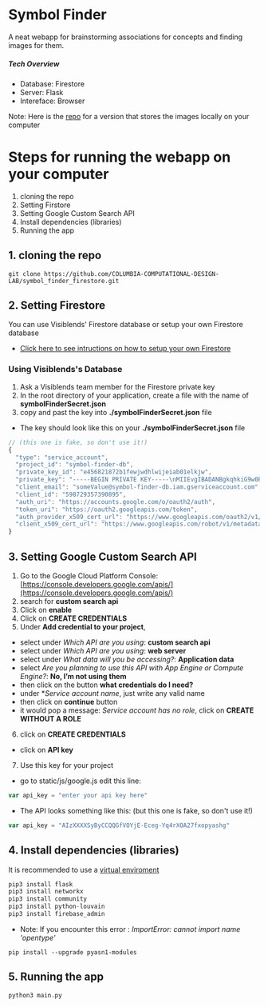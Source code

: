 # Symbol Finder 
A neat webapp for brainstorming associations for concepts and finding images for them. 

##### Tech Overview 
- Database: Firestore 
- Server: Flask 
- Intereface:  Browser 

Note: Here is the [repo](https://github.com/savvaspetridis/symbol_finder) for a version that stores the images locally on your computer 

# Steps for running the webapp on your computer 
1. cloning the repo
2. Setting Firstore
3. Setting Google Custom Search API
4. Install dependencies (libraries)
5. Running the app 


## 1. cloning the repo
```shell
git clone https://github.com/COLUMBIA-COMPUTATIONAL-DESIGN-LAB/symbol_finder_firestore.git
```
## 2. Setting Firestore
You can use Visiblends' Firestore database or setup your own Firestore database
* [Click here to see intructions on how to setup your own Firestore](https://github.com/COLUMBIA-COMPUTATIONAL-DESIGN-LAB/symbol_finder_firestore/blob/master/SettingFirestore.MD)

### Using Visiblends's Database 
1. Ask a Visiblends team member for the Firestore private key
3. In the root directory of your application, create a file with the name of **symbolFinderSecret.json** 
2. copy and past the key into **./symbolFinderSecret.json** file
- The key should look like this on your **./symbolFinderSecret.json** file 
```js
// (this one is fake, so don't use it!)
{
  "type": "service_account",
  "project_id": "symbol-finder-db",
  "private_key_id": "e456821872b1fewjwdhlwijeiab01elkjw",
  "private_key": "-----BEGIN PRIVATE KEY-----\nMIIEvgIBADANBgkqhkiG9w0BAQEFAASCBKgwggSkAgEAAoIBAQDlH702SkDZgMqH\njM+/pMxW6Gm0k7BbF7vRN34IoijreoijI8AlUE61JuFDW7nG7nSW9q\nJxLBmp0xwUpoi9FPs1guNyjkqdlxp2dv4Llmhg//ySQbn9Zt8GTIAMydlE9S02... V5\n-----END PRIVATE KEY-----\n",
  "client_email": "someValue@symbol-finder-db.iam.gserviceaccount.com",
  "client_id": "598729357390895",
  "auth_uri": "https://accounts.google.com/o/oauth2/auth",
  "token_uri": "https://oauth2.googleapis.com/token",
  "auth_provider_x509_cert_url": "https://www.googleapis.com/oauth2/v1/certs",
  "client_x509_cert_url": "https://www.googleapis.com/robot/v1/metadata/x539/firebase-adminsdk-app-project.iam.gserviceaccount.com"
}

```

## 3. Setting Google Custom Search API
1. Go to the Google Cloud Platform Console: [https://console.developers.google.com/apis/](https://console.developers.google.com/apis/)
2. search for **custom search api**
3. Click on **enable**
4. Click on **CREATE CREDENTIALS**
5. Under **Add credential to your project**, 
-  select under *Which API are you using*:  **custom search api**
-  select under *Which API are you using*:  **web server**
-  select under *What data will you be accessing?*:  **Application data**
-  select *Are you planning to use this API with App Engine or Compute Engine?*: **No, I’m not using them**
- then click on the button **what credentials do I need?**
- under **Service account name*, just write any valid name
- then click on **continue** button
- it would pop a message: *Service account has no role*, click on **CREATE WITHOUT A ROLE**
6. click on **CREATE CREDENTIALS**
- click on **API key**
7. Use this key for your project 
- go to static/js/google.js edit this line:
```js
var api_key = "enter your api key here"
```
- The API looks something like this: (but this one is fake, so don't use it!)
```js
var api_key = "AIzXXXXSyByCCQQGfVOYjE-Eceg-Yq4rXOA27fxopyashg"
```




## 4. Install dependencies (libraries)
It is recommended to use a [virtual enviroment](https://docs.python.org/3/library/venv.html)
```js
pip3 install flask
pip3 install networkx
pip3 install community
pip3 install python-louvain
pip3 install firebase_admin
```

- Note: If you encounter this error : *ImportError: cannot import name 'opentype'*
```
pip install --upgrade pyasn1-modules
```

## 5. Running the app 
```
python3 main.py
```




